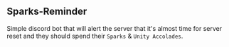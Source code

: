 ## Sparks-Reminder

Simple discord bot that will alert the server that it's almost time for server reset and they should spend their `Sparks` & `Unity Accolades`.
